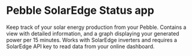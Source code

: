 # Pebble SolarEdge Status app

Keep track of your solar energy production from your Pebble. Contains a view with detailed information, and a graph displaying your generated power per 15 minutes. Works with SolarEdge inverters and requires a SolarEdge API key to read data from your online dashboard. 
